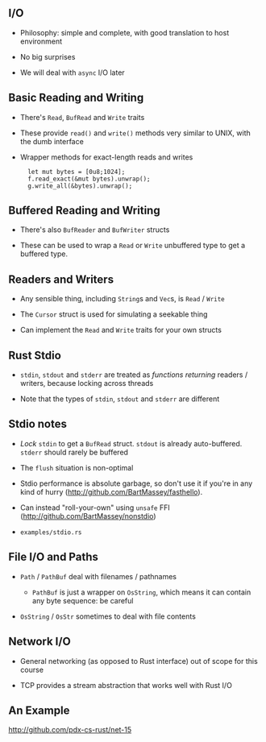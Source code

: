 ## I/O

* Philosophy: simple and complete, with good translation
  to host environment

* No big surprises

* We will deal with `async` I/O later

## Basic Reading and Writing

* There's `Read`, `BufRead` and `Write` traits

* These provide `read()` and `write()` methods
  very similar to UNIX, with the dumb interface

* Wrapper methods for exact-length reads and writes

        let mut bytes = [0u8;1024];
        f.read_exact(&mut bytes).unwrap();
        g.write_all(&bytes).unwrap();

## Buffered Reading and Writing

* There's also `BufReader` and `BufWriter` structs

* These can be used to wrap a `Read` or `Write`
  unbuffered type to get a buffered type.

## Readers and Writers

* Any sensible thing, including `String`s and `Vec`s, is
  `Read` / `Write`
  
* The `Cursor` struct is used for simulating a seekable thing

* Can implement the `Read` and `Write` traits for your own
  structs

## Rust Stdio

* `stdin`, `stdout` and `stderr` are treated as *functions
  returning* readers / writers, because locking across
  threads

* Note that the types of `stdin`, `stdout` and `stderr` are different

## Stdio notes

* *Lock* `stdin` to get a `BufRead` struct. `stdout` is already
  auto-buffered. `stderr` should rarely be buffered

* The `flush` situation is non-optimal

* Stdio performance is absolute garbage, so don't use it if
  you're in any kind of hurry
  (<http://github.com/BartMassey/fasthello>).

* Can instead "roll-your-own" using `unsafe` FFI
  (<http://github.com/BartMassey/nonstdio>)

* `examples/stdio.rs`

## File I/O and Paths

* `Path` / `PathBuf` deal with filenames / pathnames

    * `PathBuf` is just a wrapper on `OsString`, which means it
      can contain any byte sequence: be careful

* `OsString` / `OsStr` sometimes to deal with file contents

## Network I/O

* General networking (as opposed to Rust interface) out of
  scope for this course

* TCP provides a stream abstraction that works well with
  Rust I/O

## An Example

<http://github.com/pdx-cs-rust/net-15>
